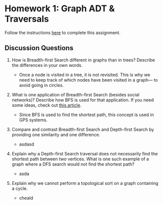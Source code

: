 # Homework 1: Graph ADT & Traversals

Follow the instructions [here](https://make-school-courses.github.io/CS-2.2-Graphs-Recursion/#/Assignments/01-Graph-ADT) to complete this assignment.

## Discussion Questions

1. How is Breadth-first Search different in graphs than in trees? Describe the differences in your own words.
    - Once a node is visited in a tree, it is not revisited. This is why we need to keep track of which nodes have been visited in a graph— to avoid going in circles.

2. What is one application of Breadth-first Search (besides social networks)? Describe how BFS is used for that application. If you need some ideas, check out [this article](https://www.geeksforgeeks.org/applications-of-breadth-first-traversal/?ref=rp).
    - Since BFS is used to find the shortest path, this concept is used in GPS systems.

3. Compare and contrast Breadth-first Search and Depth-first Search by providing one similarity and one difference.
    - asdasd

4. Explain why a Depth-first Search traversal does not necessarily find the shortest path between two vertices. What is one such example of a graph where a DFS search would not find the shortest path?
    - asda

5. Explain why we cannot perform a topological sort on a graph containing a cycle.
    - cheald